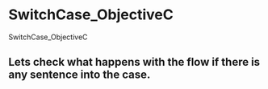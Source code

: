 # SwitchCase_ObjectiveC
SwitchCase_ObjectiveC

## Lets check what happens with the flow if there is any sentence into the case.


